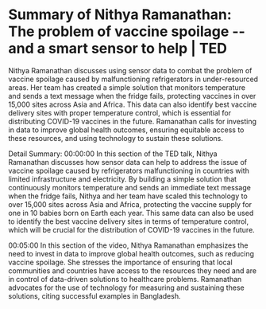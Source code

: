 # Summary of Nithya Ramanathan: The problem of vaccine spoilage -- and a smart sensor to help | TED

Nithya Ramanathan discusses using sensor data to combat the problem of vaccine spoilage caused by malfunctioning refrigerators in under-resourced areas. Her team has created a simple solution that monitors temperature and sends a text message when the fridge fails, protecting vaccines in over 15,000 sites across Asia and Africa. This data can also identify best vaccine delivery sites with proper temperature control, which is essential for distributing COVID-19 vaccines in the future. Ramanathan calls for investing in data to improve global health outcomes, ensuring equitable access to these resources, and using technology to sustain these solutions.

Detail Summary: 
00:00:00
In this section of the TED talk, Nithya Ramanathan discusses how sensor data can help to address the issue of vaccine spoilage caused by refrigerators malfunctioning in countries with limited infrastructure and electricity. By building a simple solution that continuously monitors temperature and sends an immediate text message when the fridge fails, Nithya and her team have scaled this technology to over 15,000 sites across Asia and Africa, protecting the vaccine supply for one in 10 babies born on Earth each year. This same data can also be used to identify the best vaccine delivery sites in terms of temperature control, which will be crucial for the distribution of COVID-19 vaccines in the future.

00:05:00
In this section of the video, Nithya Ramanathan emphasizes the need to invest in data to improve global health outcomes, such as reducing vaccine spoilage. She stresses the importance of ensuring that local communities and countries have access to the resources they need and are in control of data-driven solutions to healthcare problems. Ramanathan advocates for the use of technology for measuring and sustaining these solutions, citing successful examples in Bangladesh.

